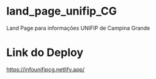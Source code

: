 # land_page_unifip_CG
Land Page para informações UNIFIP de Campina Grande

# Link do Deploy
https://infounifipcg.netlify.app/

